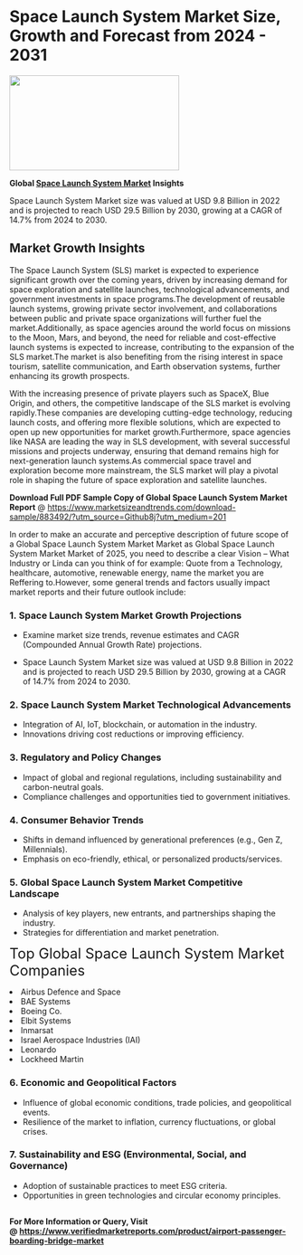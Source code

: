 <H1>Space Launch System Market Size, Growth and Forecast from 2024 - 2031</H1><img class="aligncenter size-medium wp-image-584254" src="https://thirdeyenews.in/wp-content/uploads/2024/09/Global-Market-Research-300x168.jpeg" alt="" width="300" height="168" /><p><strong>Global&nbsp;<a href="https://www.marketsizeandtrends.com/download-sample/883492/?utm_source=Github8j?utm_medium=201">Space Launch System Market</a> Insights</strong></p><p>Space Launch System Market size was valued at USD 9.8 Billion in 2022 and is projected to reach USD 29.5 Billion by 2030, growing at a CAGR of 14.7% from 2024 to 2030.</p><p><h2>Market Growth Insights</h2> <p>The Space Launch System (SLS) market is expected to experience significant growth over the coming years, driven by increasing demand for space exploration and satellite launches, technological advancements, and government investments in space programs.The development of reusable launch systems, growing private sector involvement, and collaborations between public and private space organizations will further fuel the market.Additionally, as space agencies around the world focus on missions to the Moon, Mars, and beyond, the need for reliable and cost-effective launch systems is expected to increase, contributing to the expansion of the SLS market.The market is also benefiting from the rising interest in space tourism, satellite communication, and Earth observation systems, further enhancing its growth prospects.</p> <p>With the increasing presence of private players such as SpaceX, Blue Origin, and others, the competitive landscape of the SLS market is evolving rapidly.These companies are developing cutting-edge technology, reducing launch costs, and offering more flexible solutions, which are expected to open up new opportunities for market growth.Furthermore, space agencies like NASA are leading the way in SLS development, with several successful missions and projects underway, ensuring that demand remains high for next-generation launch systems.As commercial space travel and exploration become more mainstream, the SLS market will play a pivotal role in shaping the future of space exploration and satellite launches.</p> <p><span class=""><strong>Download Full PDF Sample Copy of Global Space Launch System Market Report</strong> @ <a href="https://www.marketsizeandtrends.com/download-sample/883492/?utm_source=Github8j?utm_medium=201" target="_blank">https://www.marketsizeandtrends.com/download-sample/883492/?utm_source=Github8j?utm_medium=201</a></span></p><p>In order to make an accurate and perceptive description of future scope of a Global&nbsp;Space Launch System Market Market as Global&nbsp;Space Launch System Market Market of 2025, you need to describe a clear Vision &ndash; What Industry or Linda can you think of for example: Quote from a Technology, healthcare, automotive, renewable energy, name the market you are Reffering to.However, some general trends and factors usually impact market reports and their future outlook include:</p><h3>1.&nbsp;<strong>Space Launch System Market Growth Projections</strong></h3><ul><li>Examine market size trends, revenue estimates and CAGR (Compounded Annual Growth Rate) projections.</li><li><p>Space Launch System Market size was valued at USD 9.8 Billion in 2022 and is projected to reach USD 29.5 Billion by 2030, growing at a CAGR of 14.7% from 2024 to 2030.</p></li></ul><h3>2.&nbsp;<strong>Space Launch System Market Technological Advancements</strong></h3><ul><li>Integration of AI, IoT, blockchain, or automation in the industry.</li><li>Innovations driving cost reductions or improving efficiency.</li></ul><h3>3.&nbsp;<strong>Regulatory and Policy Changes</strong></h3><ul><li>Impact of global and regional regulations, including sustainability and carbon-neutral goals.</li><li>Compliance challenges and opportunities tied to government initiatives.</li></ul><h3>4.&nbsp;<strong>Consumer Behavior Trends</strong></h3><ul><li>Shifts in demand influenced by generational preferences (e.g., Gen Z, Millennials).</li><li>Emphasis on eco-friendly, ethical, or personalized products/services.</li></ul><h3>5.&nbsp;<strong>Global Space Launch System Market Competitive Landscape</strong></h3><ul><li>Analysis of key players, new entrants, and partnerships shaping the industry.</li><li>Strategies for differentiation and market penetration.</li></ul><p data-pm-slice="1 1 []"><span style="color: inherit; font-family: inherit; font-size: 25px;">Top Global Space Launch System Market Companies</span></p><div class="" data-test-id=""><p><li>Airbus Defence and Space</li><li> BAE Systems</li><li> Boeing Co.</li><li> Elbit Systems</li><li> Inmarsat</li><li> Israel Aerospace Industries (IAI)</li><li> Leonardo</li><li> Lockheed Martin</li></p></div><h3>6.&nbsp;<strong>Economic and Geopolitical Factors</strong></h3><ul><li>Influence of global economic conditions, trade policies, and geopolitical events.</li><li>Resilience of the market to inflation, currency fluctuations, or global crises.</li></ul><h3>7.&nbsp;<strong>Sustainability and ESG (Environmental, Social, and Governance)</strong></h3><ul><li>Adoption of sustainable practices to meet ESG criteria.</li><li>Opportunities in green technologies and circular economy principles.</li></ul><h2><strong style="font-size: 14px;">For More Information or Query, Visit @&nbsp;</strong><a style="background-color: #ffffff; font-size: 14px;" href="https://www.marketsizeandtrends.com/report/space-launch-system-market/" target="_blank">https://www.verifiedmarketreports.com/product/airport-passenger-boarding-bridge-market</a></h2>